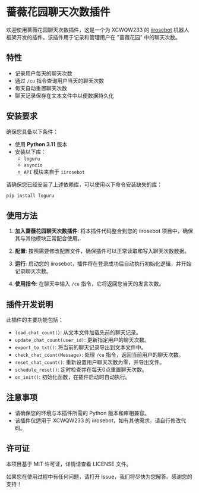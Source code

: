 # 蔷薇花园聊天次数插件

欢迎使用蔷薇花园聊天次数插件，这是一个为 XCWQW233 的 [iirosebot](https://github.com/XCWQW1/iirosebot) 机器人框架开发的插件。该插件用于记录和管理用户在 "蔷薇花园" 中的聊天次数。

## 特性

- 记录用户每天的聊天次数
- 通过 `/cu` 指令查询用户当天的聊天次数
- 每天自动重置聊天次数
- 聊天记录保存在文本文件中以便数据持久化

## 安装要求

确保您具备以下条件：

- 使用 **Python 3.11** 版本
- 安装以下库：
  - `loguru`
  - `asyncio`
  - `API` 模块来自于 `iirosebot`

请确保您已经安装了上述依赖库，可以使用以下命令安装缺失的库：

```bash
pip install loguru
```

## 使用方法

1. **加入蔷薇花园聊天次数插件**: 将本插件代码整合到您的 iirosebot 项目中，确保其与其他模块正常配合使用。
  
2. **配置**: 按照需要修改配置文件，确保插件可以正常读取和写入聊天次数数据。

3. **运行**: 启动您的 iirosebot，插件将在登录成功后自动执行初始化逻辑，并开始记录聊天次数。

4. **使用指令**: 在聊天中输入 `/cu` 指令，它将返回您当天的发言次数。

## 插件开发说明

此插件的主要功能包括：

- `load_chat_count()`: 从文本文件加载先前的聊天记录。
- `update_chat_count(user_id)`: 更新指定用户的聊天次数。
- `export_to_txt()`: 将当前的聊天记录导出到文本文件中。
- `check_chat_count(Message)`: 处理 `/cu` 指令，返回当前用户的聊天次数。
- `reset_chat_count()`: 重新设置用户聊天次数为零，并导出文件。
- `schedule_reset()`: 定时检查并在每天0点重置聊天次数。
- `on_init()`: 初始化函数，在插件启动时自动执行。

## 注意事项

- 请确保您的环境与本插件所需的 Python 版本和库相兼容。
- 该插件仅适用于 XCWQW233 的 iirosebot，如有其他需求，请自行修改代码。
  
## 许可证

本项目基于 MIT 许可证，详情请查看 LICENSE 文件。

如果您在使用过程中有任何问题，请打开 Issue，我们将尽快为您解答。感谢您的支持！
